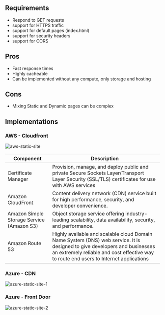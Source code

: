 ## Requirements
- Respond to GET requests
- support for HTTPS traffic
- support for default pages (index.html)
- support for security headers
- support for CORS

## Pros
- Fast response times
- Highly cacheable
- Can be implemented without any compute, only storage and hosting

## Cons
- Mixing Static and Dynamic pages can be complex 

## Implementations

### AWS - Cloudfront

![aws-static-site](http://www.plantuml.com/plantuml/proxy?cache=no&src=https://raw.githubusercontent.com/scottcowan/building-blocks/main/plantuml/aws-static-site.puml)

| Component                                 | Description                                                                                                                                                                                                         |
| ----------------------------------------- | ------------------------------------------------------------------------------------------------------------------------------------------------------------------------------------------------------------------- |
| Certificate Manager                       | Provision, manage, and deploy public and private Secure Sockets Layer/Transport Layer Security (SSL/TLS) certificates for use with AWS services                                                                     |
| Amazon CloudFront                         | Content delivery network (CDN) service built for high performance, security, and developer convenience.                                                                                                             |
| Amazon Simple Storage Service (Amazon S3) | Object storage service offering industry-leading scalability, data availability, security, and performance.                                                                                                         |
| Amazon Route 53                           | Highly available and scalable cloud Domain Name System (DNS) web service. It is designed to give developers and businesses an extremely reliable and cost effective way to route end users to Internet applications |

### Azure - CDN

![azure-static-site-1](http://www.plantuml.com/plantuml/proxy?cache=no&src=https://raw.githubusercontent.com/scottcowan/building-blocks/main/plantuml/azure-static-site-1.puml)

### Azure - Front Door

![azure-static-site-2](http://www.plantuml.com/plantuml/proxy?cache=no&src=https://raw.githubusercontent.com/valtech-uk/building-blocks/main/plantuml/azure-static-site-2.puml)
